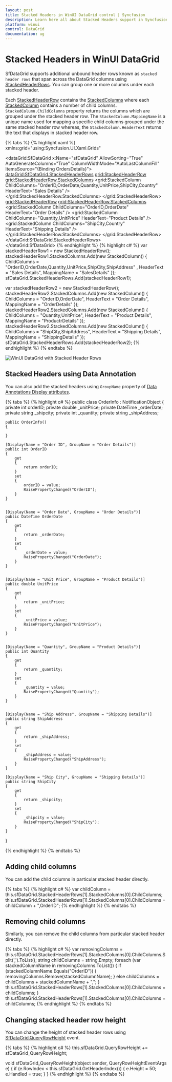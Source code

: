 ```yaml
---
layout: post
title: Stacked Headers in WinUI DataGrid control | Syncfusion
description: Learn here all about Stacked Headers support in Syncfusion WinUI DataGrid(SfDataGrid) control with custom support and more.
platform: winui
control: DataGrid
documentation: ug
---
```


# Stacked Headers in WinUI DataGrid

SfDataGrid supports additional unbound header rows known as `stacked header rows` that span across the DataGrid columns using [StackedHeaderRows](https://help.syncfusion.com/cr/winui/Syncfusion.UI.Xaml.Grids.SfGridBase.html#Syncfusion_UI_Xaml_Grids_SfGridBase_StackedHeaderRows). You can group one or more columns under each stacked header.

Each [StackedHeaderRow](https://help.syncfusion.com/cr/winui/Syncfusion.UI.Xaml.Grids.StackedHeaderRow.html) contains the [StackedColumns](https://help.syncfusion.com/cr/winui/Syncfusion.UI.Xaml.Grids.StackedColumns.html) where each [StackedColumn](https://help.syncfusion.com/cr/winui/Syncfusion.UI.Xaml.Grids.StackedColumn.html) contains a number of child columns. `StackedColumn.ChildColumns` property returns the columns which are grouped under the stacked header row. The `StackedColumn.MappingName` is a unique name used for mapping a specific child columns grouped under the same stacked header row whereas, the `StackedColumn.HeaderText` returns the text that displays in stacked header row.

{% tabs %}
{% highlight xaml %}
xmlns:grid="using:Syncfusion.UI.Xaml.Grids"

<dataGrid:SfDataGrid x:Name="sfDataGrid"
                        AllowSorting="True"
                        AutoGenerateColumns="True"
                        ColumnWidthMode="AutoLastColumnFill"
                        ItemsSource="{Binding OrdersDetails}">
            <dataGrid:SfDataGrid.StackedHeaderRows>
                <grid:StackedHeaderRow>
                    <grid:StackedHeaderRow.StackedColumns>
                        <grid:StackedColumn ChildColumns="OrderID,OrderDate,Quantity,UnitPrice,ShipCity,Country" HeaderText="Sales Details" />                       
                    </grid:StackedHeaderRow.StackedColumns>
                </grid:StackedHeaderRow>
                <grid:StackedHeaderRow>
                    <grid:StackedHeaderRow.StackedColumns>
                        <grid:StackedColumn ChildColumns="OrderID,OrderDate" HeaderText="Order Details" />
                        <grid:StackedColumn ChildColumns="Quantity,UnitPrice" HeaderText="Product Details" />
                        <grid:StackedColumn ChildColumns="ShipCity,Country" HeaderText="Shipping Details" />
                    </grid:StackedHeaderRow.StackedColumns>
                </grid:StackedHeaderRow>
            </dataGrid:SfDataGrid.StackedHeaderRows>    
</dataGrid:SfDataGrid>
{% endhighlight %}
{% highlight c# %}
var stackedHeaderRow1 = new StackedHeaderRow();
stackedHeaderRow1.StackedColumns.Add(new StackedColumn() { ChildColumns = "OrderID,OrderDate,Quantity,UnitPrice,ShipCity,ShipAddress" , HeaderText = "Sales Details", MappingName = "SalesDetails" });
sfDataGrid.StackedHeaderRows.Add(stackedHeaderRow1);

var stackedHeaderRow2 = new StackedHeaderRow();
stackedHeaderRow2.StackedColumns.Add(new StackedColumn() { ChildColumns = "OrderID,OrderDate", HeaderText = "Order Details", MappingName = "OrderDetails" });
stackedHeaderRow2.StackedColumns.Add(new StackedColumn() { ChildColumns = "Quantity,UnitPrice", HeaderText = "Product Details", MappingName = "ProductrDetails" });
stackedHeaderRow2.StackedColumns.Add(new StackedColumn() { ChildColumns = "ShipCity,ShipAddress", HeaderText = "Shipping Details", MappingName = "ShippingDetails" });
sfDataGrid.StackedHeaderRows.Add(stackedHeaderRow2);
{% endhighlight %}
{% endtabs %}

![WinUI DataGrid with Stacked Header Rows](Stacked-Headers-images/winui-datagrid-stacked-header-rows.png)

## Stacked Headers using Data Annotation

You can also add the stacked headers using `GroupName` property of [Data Annotations Display attributes](https://msdn.microsoft.com/en-us/library/system.componentmodel.dataannotations.displayattribute.aspx). 

{% tabs %}
{% highlight c# %}
public class OrderInfo : NotificationObject
{
    private int orderID;
    private double _unitPrice;
    private DateTime _orderDate;
    private string _shipcity;
    private int _quantity;
    private string _shipAddress;

    public OrderInfo()
    {

    }

    [Display(Name = "Order ID", GroupName = "Order Details")]
    public int OrderID
    {
        get
        {
            return orderID;
        }
        set
        {
            orderID = value;
            RaisePropertyChanged("OrderID");
        }
    }


    [Display(Name = "Order Date", GroupName = "Order Details")]
    public DateTime OrderDate
    {
        get
        {
            return _orderDate;
        }
        set
        {
            _orderDate = value;
            RaisePropertyChanged("OrderDate");
        }
    }


    [Display(Name = "Unit Price", GroupName = "Product Details")]
    public double UnitPrice
    {
        get
        {
            return _unitPrice;
        }
        set
        {
            _unitPrice = value;
            RaisePropertyChanged("UnitPrice");
        }
    }


    [Display(Name = "Quantity", GroupName = "Product Details")]
    public int Quantity
    {
        get
        {
            return _quantity;
        }
        set
        {
            _quantity = value;
            RaisePropertyChanged("Quantity");
        }
    }


    [Display(Name = "Ship Address", GroupName = "Shipping Details")]
    public string ShipAddress
    {
        get
        {
            return _shipAddress;
        }
        set
        {
            _shipAddress = value;
            RaisePropertyChanged("ShipAddress");
        }
    }
    
    [Display(Name = "Ship City", GroupName = "Shipping Details")]
    public string ShipCity
    {
        get
        {
            return _shipcity;
        }
        set
        {
            _shipcity = value;
            RaisePropertyChanged("ShipCity");
        }
    }
}

{% endhighlight %}
{% endtabs %}

## Adding child columns

You can add the child columns in particular stacked header directly.

{% tabs %}
{% highlight c# %}
var childColumn = this.sfDataGrid.StackedHeaderRows[1].StackedColumns[0].ChildColumns;
this.sfDataGrid.StackedHeaderRows[1].StackedColumns[0].ChildColumns = childColumn + ",OrderID";
{% endhighlight %}
{% endtabs %}

## Removing child columns

Similarly, you can remove the child columns from particular stacked header directly.

{% tabs %}
{% highlight c# %}
var removingColumns = this.sfDataGrid.StackedHeaderRows[1].StackedColumns[0].ChildColumns.Split(',').ToList<string>();
string childColumns = string.Empty;
foreach (var stackedColumnName in removingColumns.ToList())
{
    if (stackedColumnName.Equals("OrderID"))
    {
        removingColumns.Remove(stackedColumnName);
    }
    else
        childColumns = childColumns + stackedColumnName + ",";
    }
    this.sfDataGrid.StackedHeaderRows[1].StackedColumns[0].ChildColumns = childColumns;
}
this.sfDataGrid.StackedHeaderRows[1].StackedColumns[0].ChildColumns = childColumns;
{% endhighlight %}
{% endtabs %}

## Changing stacked header row height

You can change the height of stacked header rows using [SfDataGrid.QueryRowHeight](https://help.syncfusion.com/cr/winui/Syncfusion.UI.Xaml.DataGrid.SfDataGrid.html#Syncfusion_UI_Xaml_DataGrid_SfDataGrid_QueryRowHeight) event.

{% tabs %}
{% highlight c# %}
this.sfDataGrid.QueryRowHeight += sfDataGrid_QueryRowHeight;

void sfDataGrid_QueryRowHeight(object sender, QueryRowHeightEventArgs e)
{
    if (e.RowIndex < this.sfDataGrid.GetHeaderIndex())
    {
        e.Height = 50;
        e.Handled = true;
    }
}
{% endhighlight %}
{% endtabs %}
